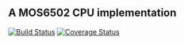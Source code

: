 ## A MOS6502 CPU implementation

[![Build Status](https://travis-ci.com/skink-in-trees-shade/lib6502.svg?branch=trunk)](https://travis-ci.com/skink-in-trees-shade/lib6502)
[![Coverage Status](https://coveralls.io/repos/github/skink-in-trees-shade/lib6502/badge.svg?branch=trunk)](https://coveralls.io/github/skink-in-trees-shade/lib6502)